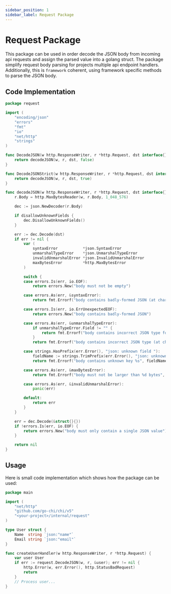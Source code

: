 ```yaml
---
sidebar_position: 1
sidebar_label: Request Package
---
```


# Request Package
This package can be used in order decode the JSON body from incoming api requests and assign the parsed value into a golang struct. The package simplify request body parsing for projects multiple api endpoint handlers. Additionally, this is `framework` coherent, using framework specific methods to parse the JSON body.

## Code Implementation

```go
package request

import (
	"encoding/json"
	"errors"
	"fmt"
	"io"
	"net/http"
	"strings"
)

func DecodeJSON(w http.ResponseWriter, r *http.Request, dst interface{}) error {
	return decodeJSON(w, r, dst, false)
}

func DecodeJSONStrict(w http.ResponseWriter, r *http.Request, dst interface{}) error {
	return decodeJSON(w, r, dst, true)
}

func decodeJSON(w http.ResponseWriter, r *http.Request, dst interface{}, disallowUnknownFields bool) error {
	r.Body = http.MaxBytesReader(w, r.Body, 1_048_576)

	dec := json.NewDecoder(r.Body)

	if disallowUnknownFields {
		dec.DisallowUnknownFields()
	}

	err := dec.Decode(dst)
	if err != nil {
		var (
			syntaxError           *json.SyntaxError
			unmarshalTypeError    *json.UnmarshalTypeError
			invalidUnmarshalError *json.InvalidUnmarshalError
			maxBytesError         *http.MaxBytesError
		)

		switch {
		case errors.Is(err, io.EOF):
			return errors.New("body must not be empty")

		case errors.As(err, &syntaxError):
			return fmt.Errorf("body contains badly-formed JSON (at character %d)", syntaxError.Offset)

		case errors.Is(err, io.ErrUnexpectedEOF):
			return errors.New("body contains badly-formed JSON")

		case errors.As(err, &unmarshalTypeError):
			if unmarshalTypeError.Field != "" {
				return fmt.Errorf("body contains incorrect JSON type for field %q", unmarshalTypeError.Field)
			}
			return fmt.Errorf("body contains incorrect JSON type (at character %d)", unmarshalTypeError.Offset)

		case strings.HasPrefix(err.Error(), "json: unknown field "):
			fieldName := strings.TrimPrefix(err.Error(), "json: unknown field ")
			return fmt.Errorf("body contains unknown key %s", fieldName)

		case errors.As(err, &maxBytesError):
			return fmt.Errorf("body must not be larger than %d bytes", maxBytesError.Limit)

		case errors.As(err, &invalidUnmarshalError):
			panic(err)

		default:
			return err
		}
	}

	err = dec.Decode(&struct{}{})
	if !errors.Is(err, io.EOF) {
		return errors.New("body must only contain a single JSON value")
	}

	return nil
}
```

## Usage
Here is small code implementation which shows how the package can be used:
```go
package main

import (
	"net/http"
	"github.com/go-chi/chi/v5"
	"<your-project>/internal/request"
)

type User struct {
	Name  string `json:"name"`
	Email string `json:"email"`
}

func createUserHandler(w http.ResponseWriter, r *http.Request) {
	var user User
	if err := request.DecodeJSON(w, r, &user); err != nil {
		http.Error(w, err.Error(), http.StatusBadRequest)
		return
	}
	// Process user...
}
```
